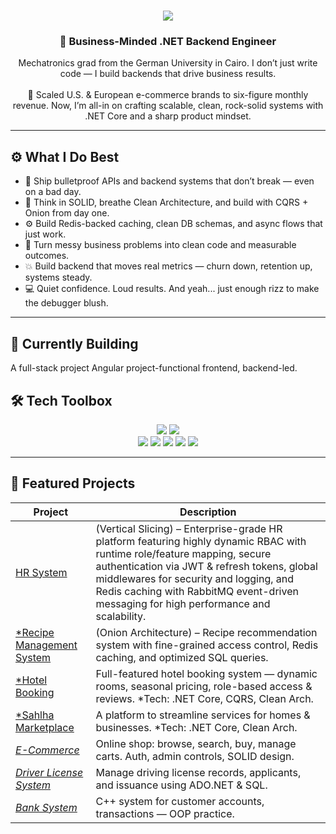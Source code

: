 <h1 align="center">
  <img src="https://readme-typing-svg.herokuapp.com/?font=Righteous&size=35&center=true&vCenter=true&width=550&height=70&duration=4000&lines=Hello+Hello!+👋;+I'm+Omar+Saad!" />
</h1>

<h3 align="center">🧩 Business-Minded .NET Backend Engineer</h3>

<p align="center">
Mechatronics grad from the German University in Cairo. I don’t just write code — I build backends that drive business results.  
<br><br>
🚀 Scaled U.S. & European e-commerce brands to six-figure monthly revenue. Now, I’m all-in on crafting scalable, clean, rock-solid systems with .NET Core and a sharp product mindset.
</p>

---

## ⚙️ What I Do Best

- 🔧 Ship bulletproof APIs and backend systems that don’t break — even on a bad day.  
- 🧠 Think in SOLID, breathe Clean Architecture, and build with CQRS + Onion from day one.  
- ⚙️ Build Redis-backed caching, clean DB schemas, and async flows that just work.  
- 🧩 Turn messy business problems into clean code and measurable outcomes.  
- 💥 Build backend that moves real metrics — churn down, retention up, systems steady.  
- 💻 Quiet confidence. Loud results. And yeah... just enough rizz to make the debugger blush.

---

## 🚧 Currently Building

A full-stack project Angular project-functional frontend, backend-led.


## 🛠️ Tech Toolbox

<div align="center">
  <img src="https://skillicons.dev/icons?i=dotnet,c,cpp,typescript,angular,html,css,bootstrap,tailwind" />
  <img src="https://skillicons.dev/icons?i=postgres,sqlite,git,github,vscode,linux,postman,docker,aws,azure" />
  <br/>
  <img src="https://img.shields.io/badge/C%23-239120?style=for-the-badge&logo=c-sharp&logoColor=white" />
  <img src="https://img.shields.io/badge/SQL-4479A1?style=for-the-badge&logo=sql&logoColor=white" />
  <img src="https://img.shields.io/badge/Jira-0052CC?style=for-the-badge&logo=jira&logoColor=white" />
  <img src="https://img.shields.io/badge/Trello-026AA7?style=for-the-badge&logo=trello&logoColor=white" />
  <img src="https://img.shields.io/badge/Swagger-85EA2D?style=for-the-badge&logo=swagger&logoColor=black" />
</div>

---

## 🚀 Featured Projects

| Project | Description |
|---------|--------------|
| [HR System](https://github.com/Mero0077/HRSystem) |  (Vertical Slicing) – Enterprise-grade HR platform featuring highly dynamic RBAC with runtime role/feature mapping, secure authentication via JWT & refresh tokens, global middlewares for security and logging, and Redis caching with RabbitMQ event-driven messaging for high performance and scalability. |
| [*Recipe Management System](https://github.com/Mero0077/FoodRecipes) |  (Onion Architecture) – Recipe recommendation system with fine-grained access control, Redis caching, and optimized SQL queries. |
| [*Hotel Booking](https://github.com/Mero0077/Hotel-Management) | Full-featured hotel booking system — dynamic rooms, seasonal pricing, role-based access & reviews. *Tech: .NET Core, CQRS, Clean Arch. |
| [*Sahlha Marketplace](https://github.com/Mero0077/SahlhaApp) | A platform to streamline services for homes & businesses. *Tech: .NET Core, Clean Arch. |
| [*E-Commerce*](https://github.com/Mero0077/E-CommerceProject) | Online shop: browse, search, buy, manage carts. Auth, admin controls, SOLID design. |
| [*Driver License System*](https://github.com/Mero0077/DriverLicenseSystemF) | Manage driving license records, applicants, and issuance using ADO.NET & SQL. |
| [*Bank System*](https://github.com/Mero0077/Bank-System) | C++ system for customer accounts, transactions — OOP practice. |


